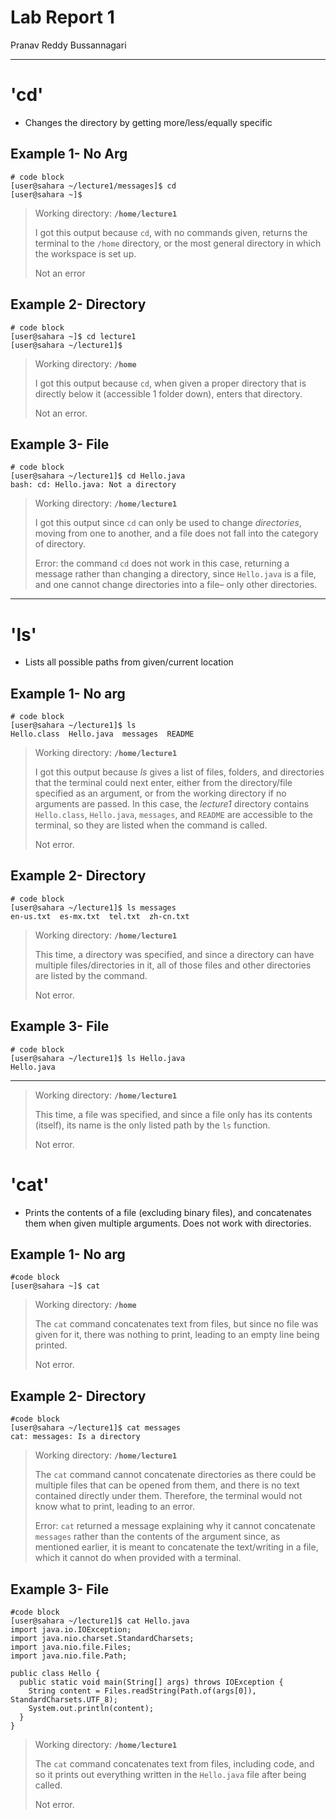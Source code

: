 # **Lab Report 1**

Pranav Reddy Bussannagari
***

# 'cd'

* Changes the directory by getting more/less/equally specific

## Example 1- No Arg

```
# code block
[user@sahara ~/lecture1/messages]$ cd
[user@sahara ~]$ 
```
> Working directory: **`/home/lecture1`**
> 
> I got this output because `cd`, with no commands given, returns the terminal to the `/home` directory, or the most general directory in which the workspace is set up.
> 
> Not an error


## Example 2- Directory

```
# code block
[user@sahara ~]$ cd lecture1
[user@sahara ~/lecture1]$ 
```
> Working directory: **`/home`**
> 
> I got this output because `cd`, when given a proper directory that is directly below it (accessible 1 folder down), enters that directory.
> 
> Not an error.


## Example 3- File

```
# code block
[user@sahara ~/lecture1]$ cd Hello.java
bash: cd: Hello.java: Not a directory
```
> Working directory: **`/home/lecture1`**
> 
> I got this output since `cd` can only be used to change *directories*, moving from one to another, and a file does not fall into the category of directory.
> 
> Error: the command `cd` does not work in this case, returning a message rather than changing a directory, since `Hello.java` is a file, and one cannot change directories into a file– only other directories.

***


# 'ls'

* Lists all possible paths from given/current location

## Example 1- No arg

```
# code block
[user@sahara ~/lecture1]$ ls
Hello.class  Hello.java  messages  README
```
> Working directory: **`/home/lecture1`**
>
> I got this output because *ls* gives a list of files, folders, and directories that the terminal could next enter, either from the directory/file specified as an argument, or from the working directory if no arguments are passed. In this case, the *lecture1* directory contains `Hello.class`,  `Hello.java`,  `messages`,  and `README` are accessible to the terminal, so they are listed when the command is called.
>
> Not error.


## Example 2- Directory

```
# code block
[user@sahara ~/lecture1]$ ls messages
en-us.txt  es-mx.txt  tel.txt  zh-cn.txt
```
> Working directory: **`/home/lecture1`**
>
> This time, a directory was specified, and since a directory can have multiple files/directories in it, all of those files and other directories are listed by the command.
>
> Not error.


## Example 3- File

```
# code block
[user@sahara ~/lecture1]$ ls Hello.java 
Hello.java
```

***
> Working directory: **`/home/lecture1`**
>
> This time, a file was specified, and since a file only has its contents (itself), its name is the only listed path by the `ls` function.
>
> Not error.


# 'cat'

* Prints the contents of a file (excluding binary files), and concatenates them when given multiple arguments. Does not work with directories.

## Example 1- No arg

```
#code block
[user@sahara ~]$ cat 

```
> Working directory: **`/home`**
>
> The `cat` command concatenates text from files, but since no file was given for it, there was nothing to print, leading to an empty line being printed.
>
> Not error.


## Example 2- Directory

```
#code block
[user@sahara ~/lecture1]$ cat messages
cat: messages: Is a directory
```
> Working directory: **`/home/lecture1`**
>
> The `cat` command cannot concatenate directories as there could be multiple files that can be opened from them, and there is no text contained directly under them. Therefore, the terminal would not know what to print, leading to an error.
>
> Error: `cat` returned a message explaining why it cannot concatenate `messages` rather than the contents of the argument since, as mentioned earlier, it is meant to concatenate the text/writing in a file, which it cannot do when provided with a terminal.


## Example 3- File

```
#code block
[user@sahara ~/lecture1]$ cat Hello.java
import java.io.IOException;
import java.nio.charset.StandardCharsets;
import java.nio.file.Files;
import java.nio.file.Path;

public class Hello {
  public static void main(String[] args) throws IOException {
    String content = Files.readString(Path.of(args[0]), StandardCharsets.UTF_8);    
    System.out.println(content);
  }
}
```
> Working directory: **`/home/lecture1`**
>
> The `cat` command concatenates text from files, including code, and so it prints out everything written in the `Hello.java` file after being called.
>
> Not error.
